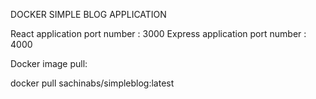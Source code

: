 DOCKER SIMPLE BLOG APPLICATION

React application port number : 3000
Express application port number : 4000

Docker image pull:

docker pull sachinabs/simpleblog:latest